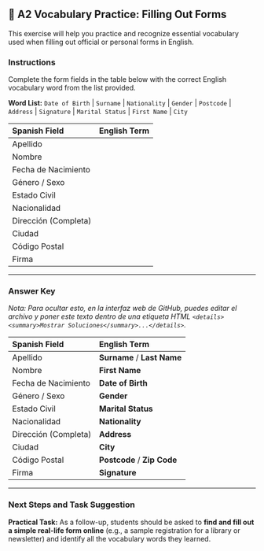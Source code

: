 ## 📝 A2 Vocabulary Practice: Filling Out Forms

This exercise will help you practice and recognize essential vocabulary used when filling out official or personal forms in English.

### **Instructions**

Complete the form fields in the table below with the correct English vocabulary word from the list provided.

**Word List:**
`Date of Birth` | `Surname` | `Nationality` | `Gender` | `Postcode` | `Address` | `Signature` | `Marital Status` | `First Name` | `City`

| Spanish Field | English Term |
| :--- | :--- |
| Apellido | |
| Nombre | |
| Fecha de Nacimiento | |
| Género / Sexo | |
| Estado Civil | |
| Nacionalidad | |
| Dirección (Completa) | |
| Ciudad | |
| Código Postal | |
| Firma | |

---

### **Answer Key**

*Nota: Para ocultar esto, en la interfaz web de GitHub, puedes editar el archivo y poner este texto dentro de una etiqueta HTML `<details><summary>Mostrar Soluciones</summary>...</details>`.*

| Spanish Field | English Term |
| :--- | :--- |
| Apellido | **Surname** / **Last Name** |
| Nombre | **First Name** |
| Fecha de Nacimiento | **Date of Birth** |
| Género / Sexo | **Gender** |
| Estado Civil | **Marital Status** |
| Nacionalidad | **Nationality** |
| Dirección (Completa) | **Address** |
| Ciudad | **City** |
| Código Postal | **Postcode** / **Zip Code** |
| Firma | **Signature** |

---

### **Next Steps and Task Suggestion**

**Practical Task:**
As a follow-up, students should be asked to **find and fill out a simple real-life form online** (e.g., a sample registration for a library or newsletter) and identify all the vocabulary words they learned.

